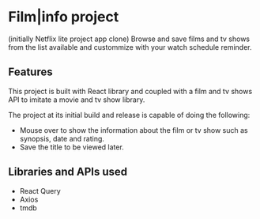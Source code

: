 # Film|info project

(initially Netflix lite project app clone) 
Browse and save films and tv shows from the list available and custommize with your watch schedule reminder.

## Features

This project is built with React library and coupled with a film and tv shows API to imitate a movie and tv show library.

The project at its initial build and release is capable of doing the following:

* Mouse over to show the information about the film or tv show such as synopsis, date and rating.
* Save the title to be viewed later.

## Libraries and APIs used

* React Query
* Axios
* tmdb


